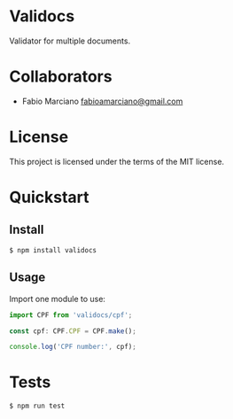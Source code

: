 # Validocs

Validator for multiple documents.

# Collaborators

- Fabio Marciano <fabioamarciano@gmail.com>

# License

This project is licensed under the terms of the MIT license.

# Quickstart

## Install

```shell
$ npm install validocs
```

## Usage

Import one module to use:

```typescript
import CPF from 'validocs/cpf';

const cpf: CPF.CPF = CPF.make();

console.log('CPF number:', cpf);
```

# Tests

```shell
$ npm run test
```
